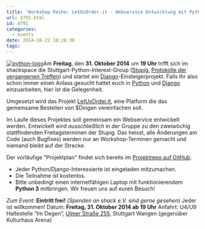```yaml
---
title: 'Workshop Reihe: LetUsOrder.it - Webservice Entwicklung mit Python & Django'
url: 4791.html
id: 4791
categories:
  - events
date: 2014-10-22 10:28:36
tags:
---
```


[![python-logo](https://blog.shackspace.de/wp-content/uploads/2012/11/python-logo.png)](https://blog.shackspace.de/wp-content/uploads/2012/11/python-logo.png)Am **Freitag**, den **31\. Oktober 2014** um **19 Uhr** trifft sich im shackspace die Stuttgart-Python-Interest-Group ([Stupig](http://stupig.org/), [Protokolle der vergangenen Treffen](https://github.com/shackspace/stupig-protokolle)) und startet ein [Django](https://www.djangoproject.com/)-Einsteigerprojekt. Falls Ihr also schon immer einen Anlass gesucht hattet euch in [Python](https://www.python.org/) und [Django](https://www.djangoproject.com/) einzuarbeiten, hier ist die Gelegenheit.

Umgesetzt wird das Projekt [LetUsOrder.It](http://LetUsOrder.It), eine Platform die das gemeinsame Bestellen von $Dingen vereinfachen soll.

Im Laufe dieses Projektes soll gemeinsam ein Webservice entwickelt werden.
Entwickelt wird _ausschließlich_ in der Gruppe zu den zweiwöchig stattfindenden Freitagsterminen der Stupig. Das heisst, alle Änderungen am Code (auch Bugfixes) werden nur an Workshop-Terminen gemacht und niemand bleibt auf der Strecke.

Der vorläufige "Projektplan" findet sich bereits im [Projektrepo auf GitHub](https://github.com/letusorderit/letusorderit/blob/master/README.md).

*   Jeder Python/Django-Interessierte ist eingeladen mitzumachen.
*   Die Teilnahme ist kostenlos.
*   Bitte unbedingt einen internetfähigen Laptop mit funktionierendem **Python 3** mitbringen.
Wir freuen uns auf euren Besuch!

_Zum Event:_
**Eintritt frei!** (_Spenden an shack e.V. sind gerne gesehen_) Jeder ist willkommen!
Datum: **Freitag, 31\. Oktober 2014 **ab** 19 Uhr**
Anfahrt: U4/U9 Haltestelle “Im Degen”, [Ulmer Straße 255](https://blog.shackspace.de/?page_id=713), Stuttgart Wangen (gegenüber Kulturhaus Arena)